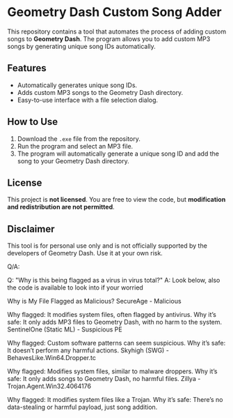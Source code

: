# Geometry Dash Custom Song Adder

This repository contains a tool that automates the process of adding custom songs to **Geometry Dash**. The program allows you to add custom MP3 songs by generating unique song IDs automatically.

## Features
- Automatically generates unique song IDs.
- Adds custom MP3 songs to the Geometry Dash directory.
- Easy-to-use interface with a file selection dialog.

## How to Use
1. Download the `.exe` file from the repository.
2. Run the program and select an MP3 file.
3. The program will automatically generate a unique song ID and add the song to your Geometry Dash directory.

## License
This project is **not licensed**. You are free to view the code, but **modification and redistribution are not permitted**.

## Disclaimer
This tool is for personal use only and is not officially supported by the developers of Geometry Dash. Use it at your own risk.

Q/A:

Q: "Why is this being flagged as a virus in virus total?"
A: Look below, also the code is available to look into if your worried

Why is My File Flagged as Malicious?
SecureAge - Malicious

Why flagged: It modifies system files, often flagged by antivirus.
Why it’s safe: It only adds MP3 files to Geometry Dash, with no harm to the system.
SentinelOne (Static ML) - Suspicious PE

Why flagged: Custom software patterns can seem suspicious.
Why it’s safe: It doesn’t perform any harmful actions.
Skyhigh (SWG) - BehavesLike.Win64.Dropper.tc

Why flagged: Modifies system files, similar to malware droppers.
Why it’s safe: It only adds songs to Geometry Dash, no harmful files.
Zillya - Trojan.Agent.Win32.4064176

Why flagged: It modifies system files like a Trojan.
Why it’s safe: There’s no data-stealing or harmful payload, just song addition.
